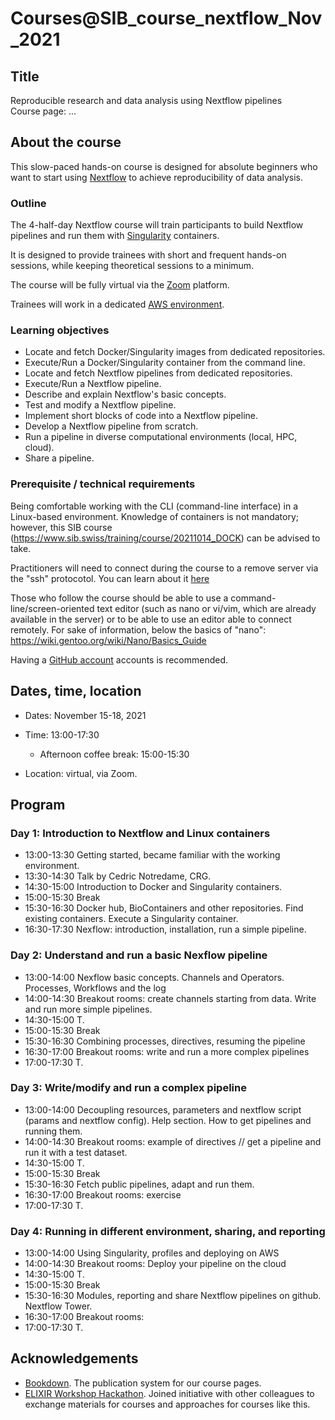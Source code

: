 # Courses@SIB_course_nextflow_Nov_2021

## Title

Reproducible research and data analysis using Nextflow pipelines
<br>
Course page: ...

## About the course

This slow-paced hands-on course is designed for absolute beginners who want to start using [Nextflow](https://www.nextflow.io) to achieve reproducibility of data analysis. 


### Outline

The 4-half-day Nextflow course will train participants to build Nextflow pipelines and run them with [Singularity](https://sylabs.io/singularity/)  containers.

It is designed to provide trainees with short and frequent hands-on sessions, while keeping theoretical sessions to a minimum.

The course will be fully virtual via the [Zoom](https://zoom.us/) platform.

Trainees will work in a dedicated [AWS environment](https://en.wikipedia.org/wiki/AWS).


### Learning objectives

* Locate and fetch Docker/Singularity images from dedicated repositories.
* Execute/Run a Docker/Singularity container from the command line.
* Locate and fetch Nextflow pipelines from dedicated repositories.
* Execute/Run a Nextflow pipeline.
* Describe and explain Nextflow's basic concepts.
* Test and modify a Nextflow pipeline.
* Implement short blocks of code into a Nextflow pipeline.
* Develop a Nextflow pipeline from scratch.
* Run a pipeline in diverse computational environments (local, HPC, cloud).
* Share a pipeline.

### Prerequisite / technical requirements

Being comfortable working with the CLI (command-line interface) in a Linux-based environment.
Knowledge of containers is not mandatory; however, this SIB course (https://www.sib.swiss/training/course/20211014_DOCK) can be advised to take. 

Practitioners will need to connect during the course to a remove server via the "ssh" protocotol. You can learn about it [here](https://www.hostinger.com/tutorials/ssh-tutorial-how-does-ssh-work)

Those who follow the course should be able to use a command-line/screen-oriented text editor (such as nano or vi/vim, which are already available in the server) or to be able to use an editor able to connect remotely. For sake of information, below the basics of "nano":
https://wiki.gentoo.org/wiki/Nano/Basics_Guide

Having a [GitHub account](https://github.com/join) accounts is recommended. 

## Dates, time, location

* Dates: November 15-18, 2021

* Time: 13:00-17:30
  * Afternoon coffee break: 15:00-15:30

* Location: virtual, via Zoom.

## Program

### Day 1: Introduction to Nextflow and Linux containers

* 13:00-13:30 Getting started, became familiar with the working environment.
* 13:30-14:30 Talk by Cedric Notredame, CRG.
* 14:30-15:00 Introduction to Docker and Singularity containers.
* 15:00-15:30 Break
* 15:30-16:30 Docker hub, BioContainers and other repositories. Find existing containers. Execute a Singularity container. 
* 16:30-17:30 Nexflow: introduction, installation, run a simple pipeline. 


### Day 2: Understand and run a basic Nexflow pipeline

* 13:00-14:00 Nexflow basic concepts. Channels and Operators. Processes, Workflows and the log
* 14:00-14:30 Breakout rooms: create channels starting from data. Write and run more simple pipelines.
* 14:30-15:00 T.
* 15:00-15:30 Break
* 15:30-16:30 Combining processes, directives, resuming the pipeline
* 16:30-17:00 Breakout rooms: write and run a more complex pipelines
* 17:00-17:30 T.  

### Day 3: Write/modify and run a complex pipeline 

* 13:00-14:00 Decoupling resources, parameters and nextflow script (params and nextflow config). Help section. How to get pipelines and running them.
* 14:00-14:30 Breakout rooms: example of directives // get a pipeline and run it with a test dataset.
* 14:30-15:00 T.
* 15:00-15:30 Break
* 15:30-16:30 Fetch public pipelines, adapt and run them. 
* 16:30-17:00 Breakout rooms: exercise
* 17:00-17:30 T.  

### Day 4: Running in different environment, sharing, and reporting

* 13:00-14:00 Using Singularity, profiles and deploying on AWS 
* 14:00-14:30 Breakout rooms: Deploy your pipeline on the cloud 
* 14:30-15:00 T.
* 15:00-15:30 Break
* 15:30-16:30 Modules, reporting and share Nextflow pipelines on github. Nextflow Tower.
* 16:30-17:00 Breakout rooms: 
* 17:00-17:30 T.  





## Acknowledgements

* [Bookdown](https://bookdown.org/). The publication system for our course pages.
* [ELIXIR Workshop Hackathon](https://github.com/vibbits/containers-workflow-hackathon). Joined initiative with other colleagues to exchange materials for courses and approaches for courses like this.

